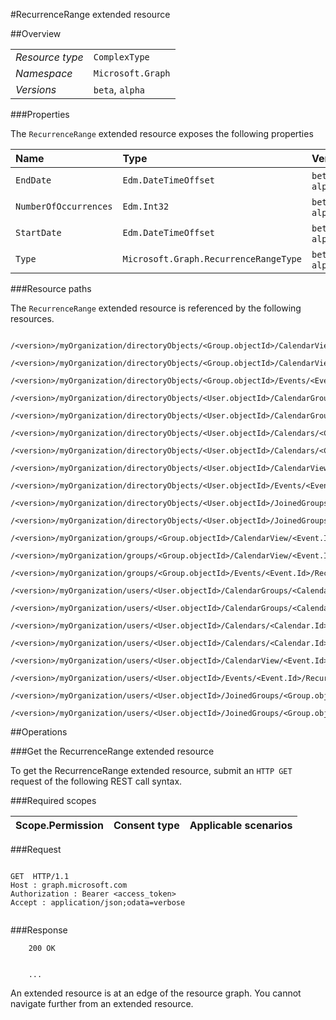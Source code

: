 #RecurrenceRange extended resource

 



##Overview

|  |  | 
| :-- | :-- | 
| _Resource type_ | `ComplexType` | 
| _Namespace_ | `Microsoft.Graph` | 
| _Versions_ | `beta`, `alpha` | 


###Properties

The `RecurrenceRange` extended resource exposes the following properties 

| Name | Type | Versions | Nullable | Unicode | Comments | 
| :-- | :-- | :-- | :-- | :-- | :-- | 
| `EndDate` | `Edm.DateTimeOffset` | `beta`, `alpha` | `true` | `n/a` |  | 
| `NumberOfOccurrences` | `Edm.Int32` | `beta`, `alpha` | `false` | `n/a` |  | 
| `StartDate` | `Edm.DateTimeOffset` | `beta`, `alpha` | `true` | `n/a` |  | 
| `Type` | `Microsoft.Graph.RecurrenceRangeType` | `beta`, `alpha` | `true` | `n/a` |  | 


###Resource paths

The `RecurrenceRange` extended resource is referenced by the following resources. 

```
	/<version>/myOrganization/directoryObjects/<Group.objectId>/CalendarView/<Event.Id>/Instances/<Event.Id>/Recurrence/Range
	/<version>/myOrganization/directoryObjects/<Group.objectId>/CalendarView/<Event.Id>/Recurrence/Range
	/<version>/myOrganization/directoryObjects/<Group.objectId>/Events/<Event.Id>/Recurrence/Range
	/<version>/myOrganization/directoryObjects/<User.objectId>/CalendarGroups/<CalendarGroup.Id>/Calendars/<Calendar.Id>/CalendarView/<Event.Id>/Recurrence/Range
	/<version>/myOrganization/directoryObjects/<User.objectId>/CalendarGroups/<CalendarGroup.Id>/Calendars/<Calendar.Id>/Events/<Event.Id>/Recurrence/Range
	/<version>/myOrganization/directoryObjects/<User.objectId>/Calendars/<Calendar.Id>/CalendarView/<Event.Id>/Recurrence/Range
	/<version>/myOrganization/directoryObjects/<User.objectId>/Calendars/<Calendar.Id>/Events/<Event.Id>/Recurrence/Range
	/<version>/myOrganization/directoryObjects/<User.objectId>/CalendarView/<Event.Id>/Recurrence/Range
	/<version>/myOrganization/directoryObjects/<User.objectId>/Events/<Event.Id>/Recurrence/Range
	/<version>/myOrganization/directoryObjects/<User.objectId>/JoinedGroups/<Group.objectId>/CalendarView/<Event.Id>/Recurrence/Range
	/<version>/myOrganization/directoryObjects/<User.objectId>/JoinedGroups/<Group.objectId>/Events/<Event.Id>/Recurrence/Range
	/<version>/myOrganization/groups/<Group.objectId>/CalendarView/<Event.Id>/Instances/<Event.Id>/Recurrence/Range
	/<version>/myOrganization/groups/<Group.objectId>/CalendarView/<Event.Id>/Recurrence/Range
	/<version>/myOrganization/groups/<Group.objectId>/Events/<Event.Id>/Recurrence/Range
	/<version>/myOrganization/users/<User.objectId>/CalendarGroups/<CalendarGroup.Id>/Calendars/<Calendar.Id>/CalendarView/<Event.Id>/Recurrence/Range
	/<version>/myOrganization/users/<User.objectId>/CalendarGroups/<CalendarGroup.Id>/Calendars/<Calendar.Id>/Events/<Event.Id>/Recurrence/Range
	/<version>/myOrganization/users/<User.objectId>/Calendars/<Calendar.Id>/CalendarView/<Event.Id>/Recurrence/Range
	/<version>/myOrganization/users/<User.objectId>/Calendars/<Calendar.Id>/Events/<Event.Id>/Recurrence/Range
	/<version>/myOrganization/users/<User.objectId>/CalendarView/<Event.Id>/Recurrence/Range
	/<version>/myOrganization/users/<User.objectId>/Events/<Event.Id>/Recurrence/Range
	/<version>/myOrganization/users/<User.objectId>/JoinedGroups/<Group.objectId>/CalendarView/<Event.Id>/Recurrence/Range
	/<version>/myOrganization/users/<User.objectId>/JoinedGroups/<Group.objectId>/Events/<Event.Id>/Recurrence/Range
```



##Operations

###Get the RecurrenceRange extended resource

To get the RecurrenceRange extended resource, submit an `HTTP GET` request of the following REST call syntax. 

###Required scopes

| Scope.Permission | Consent type | Applicable scenarios | 
| :-- | :-- | :-- | 
###Request

```
	
GET  HTTP/1.1
Host : graph.microsoft.com
Authorization : Bearer <access_token>
Accept : application/json;odata=verbose


```

###Response

```
	200 OK


	...
```

An extended resource is at an edge of the resource graph. You cannot navigate further from an extended resource. 



<!-- {
"type": "#page.annotation",
"tocPath": "ComplexType/RecurrenceRange",
"section": "documentation"
} -->